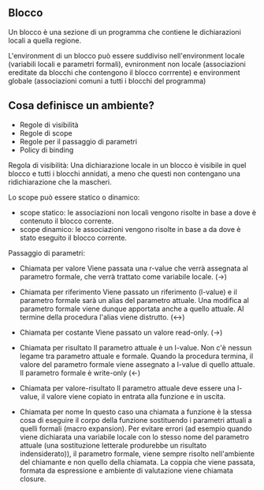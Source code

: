 ## Blocco
Un blocco è una sezione di un programma che contiene le dichiarazioni locali a quella regione.

L'environment di un blocco può essere suddiviso nell'environment locale (variabili locali e parametri formali), evnironment non locale (associazioni ereditate da blocchi che contengono il blocco corrrente) e environment globale (associazioni comuni a tutti i blocchi del programma)

## Cosa definisce un ambiente?
- Regole di visibilità
- Regole di scope
- Regole per il passaggio di parametri
- Policy di binding

Regola di visibilità:
Una dichiarazione locale in un blocco è visibile in quel blocco e tutti i blocchi annidati, a meno che questi non contengano una ridichiarazione che la mascheri.

Lo scope può essere statico o dinamico:
- scope statico: le associazioni non locali vengono risolte in base a dove è contenuto il blocco corrente.
- scope dinamico: le associazioni vengono risolte in base a da dove è stato eseguito il blocco corrente.

Passaggio di parametri:
- Chiamata per valore
Viene passata una r-value che verrà assegnata al parametro formale, che verrà trattato come variabile locale. (->)

- Chiamata per riferimento
Viene passato un riferimento (l-value) e il parametro formale sarà un alias del parametro attuale. Una modifica al parametro formale viene dunque apportata anche a quello attuale. Al termine della procedura l'alias viene distrutto. (<->)

- Chiamata per costante
Viene passato un valore read-only. (->)

- Chiamata per risultato
Il parametro attuale è un l-value. Non c'è nessun legame tra parametro attuale e formale. Quando la procedura termina, il valore del parametro formale viene assegnato a l-value di quello attuale.
Il parametro formale è write-only (<-)

- Chiamata per valore-risultato
Il parametro attuale deve essere una l-value, il valore viene copiato in entrata alla funzione e in uscita.

- Chiamata per nome
In questo caso una chiamata a funzione è la stessa cosa di eseguire il corpo della funzione sostituendo i parametri attuali a quelli formali (macro expansion). Per evitare errori (ad esempio quando viene dichiarata una variabile locale con lo stesso nome del parametro attuale (una sostituzione letterale produrebbe un risultato indensiderato)), il parametro formale, viene sempre risolto nell'ambiente del chiamante e non quello della chiamata.
La coppia che viene passata, formata da espressione e ambiente di valutazione viene chiamata closure.
